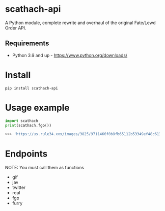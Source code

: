 # scathach-api
A Python module, complete rewrite and overhaul of the original Fate/Lewd Order API.

## Requirements
- Python 3.6 and up - https://www.python.org/downloads/

# Install
```
pip install scathach-api
```

# Usage example
```py
import scathach
print(scathach.fgo())

>>> 'https://us.rule34.xxx/images/3825/9711466f0b8fb65112b53349ef48c613.png'
```

# Endpoints
NOTE: You must call them as functions
- gif
- jav
- twitter
- real
- fgo
- furry

